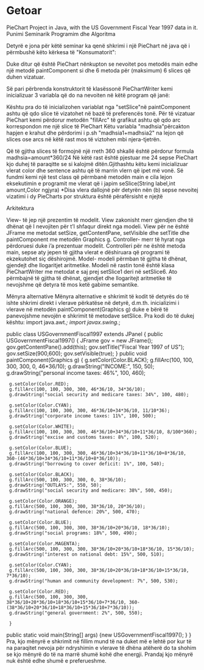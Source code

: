 # Getoar
PieChart Project in Java, with the US Government Fiscal Year 1997 data in it.
Punimi Seminarik
Programim dhe Algoritma

Detyrë e jona për këtë seminar ka qenë shkrimi i një PieChart në java që i përmbushë këto
kërkesa të "Konsumatorit":


 


Duke ditur që është PieChart nënkupton se nevoitet pos metodës main edhe një metodë 
paintComponent si dhe 6 metoda për (maksimum) 6 slices që duhen vizatuar.




Së pari përbrenda konstruktorit të klasëssonë PieChartWriter kemi inicializuar 3 variabla që do na nevoiten në këtë program që janë:
 
Kështu pra do të inicializohen variablat nga "setSlice"në paintComponent ashtu që qdo slice të vizatohet në bazë të preferencës tonë.
Për të vizatuar PieChart kemi përdorur metodën "fillArc" të grafikut ashtu që qdo arc korrespondon me një slice të PieChart 
Këtu variabla "madhsia"përcakton hapjen e krahut dhe përdorimi i p.sh "madhsia1+madhsia2" na lejon që  slices ose arcs në këtë rast mos të viztohen mbi njera-tjetrën.
 
Që të gjitha slices të formojnë një rreth 360 shkallë është përdorur formula 
madhsia=amount*360/24
Në këtë rast është pjestuar me 24 sepse PieChart kjo duhej të paraqitte se si kalojmë 
ditën.Gjithashtu këtu kemi inicializuar vlerat color dhe sentence ashtu që të marrin vlern që ipet më vonë.
Së fundmi kemi një test class që përmbanë metodën main e cila lejon eksekutimin e programit me vlerat që  i japim seSlice(String label,int amount,Color ngjyra)
*Disa vlera dallojnë për detyrën nën (b) sepse nevoitej vizatimi i dy PieCharts por struktura është përafërsisht e njejtë 










Arkitektura










View- të jep një prezentim të modelit. View zakonisht merr gjendjen dhe të dhënat që I nevojiten për t’I shfaqur direkt nga modeli. View për ne është JFrame me metodat setSize, getContentPane, setVisible dhe setTitle dhe paintComponent me metodën Graphics g.	Controller- merr të hyrat nga përdoruesi duke i’a prezentuar modelit. Controlleri për ne është metoda main, sepse aty jepen të gjitha vlerat e dëshiruara që programi të ekzekutohet siç dëshirojmë.
	Model- modeli përmban të gjitha të dhënat, gjendejt dhe llogaritjet aritmetike. Modeli në rastin tonë është klasa PieChartWriter me metodat e saj prej setSlice1 deri në setSlice6. Ato përmbajnë të gjitha të dhënat, gjendjet dhe llogaritejt aritmetike të nevojshme që detyra të mos ketë gabime semantike.

                          







Mënyra alternative
Mënyra alternative e shkrimit të kodit të detyrës do të ishte shkrimi direkt i vlerave përkatëse në detyrë, d.m.th. inicializimi i vlerave në metodën paintComponent(Graphics g) duke e bërë të panevojshme nevojën e shkrimit të metodave setSlice. Pra kodi do të dukej kështu:
import java.awt.*;
import javax.swing.*;

public class USGovernmentFiscal1997 extends JPanel
 { public USGovernmentFiscal1997()
   { JFrame gov = new JFrame();
     gov.getContentPane().add(this);
     gov.setTitle("Fiscal Year 1997 of US");
     gov.setSize(900,600);
     gov.setVisible(true);
   }
   public void paintComponent(Graphics g)
   { g.setColor(Color.BLACK);
     g.fillArc(100, 100, 300, 300, 0, 46*36/10);
     g.drawString("INCOME:", 150, 50);
     g.drawString("personal income taxes: 46%", 100, 460);
     
     g.setColor(Color.RED);
     g.fillArc(100, 100, 300, 300, 46*36/10, 34*36/10);
     g.drawString("social security and medicare taxes: 34%", 100, 480);
     
     g.setColor(Color.CYAN);
     g.fillArc(100, 100, 300, 300, 46*36/10+34*36/10, 11/10*36);
     g.drawString("corporate income taxes: 11%", 100, 500);
     
     g.setColor(Color.WHITE);
     g.fillArc(100, 100, 300, 300, 46*36/10+34*36/10+11*36/10, 8/100*360);
     g.drawString("excise and customs taxes: 8%", 100, 520);
     
     g.setColor(Color.BLUE);
     g.fillArc(100, 100, 300, 300, 46*36/10+34*36/10+11*36/10+8*36/10, 360-(46*36/10+34*36/10+11*36/10+8*36/10));
     g.drawString("borrowing to cover deficit: 1%", 100, 540);
     
     g.setColor(Color.BLACK);
     g.fillArc(500, 100, 300, 300, 0, 38*36/10);
     g.drawString("OUTLAYS:", 550, 50);
     g.drawString("social security and medicare: 38%", 500, 450);
     
     g.setColor(Color.ORANGE);
     g.fillArc(500, 100, 300, 300, 38*36/10, 20*36/10);
     g.drawString("national defence: 20%", 500, 470);
     
     g.setColor(Color.BLUE);
     g.fillArc(500, 100, 300, 300, 38*36/10+20*36/10, 18*36/10);
     g.drawString("social programs: 18%", 500, 490);
     
     g.setColor(Color.MAGENTA);
     g.fillArc(500, 100, 300, 300, 38*36/10+20*36/10+18*36/10, 15*36/10);
     g.drawString("interest on national debt: 15%", 500, 510);
     
     g.setColor(Color.CYAN);
     g.fillArc(500, 100, 300, 300, 38*36/10+20*36/10+18*36/10+15*36/10, 7*36/10);
     g.drawString("human and community development: 7%", 500, 530);
     
     g.setColor(Color.RED);
     g.fillArc(500, 100, 300, 300, 38*36/10+20*36/10+18*36/10+15*36/10+7*36/10, 360-(38*36/10+20*36/10+18*36/10+15*36/10+7*36/10));
     g.drawString("general government: 2%", 500, 550);
     
     }
   public static void main(String[] args)
     {new USGovernmentFiscal1997();
     }
 }
Pra, kjo mënyrë e shkrimit në fillim mund të na duket më e lehtë por kur të na paraqitet nevoja për ndryshimin e vlerave të dhëna atëherë do ta shohim se kjo mënyrë do të na marrë shumë kohë dhe energji. Prandaj kjo mënyrë nuk është edhe shumë e preferueshme.
